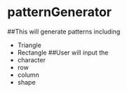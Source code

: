 # patternGenerator
##This will generate patterns including
* Triangle
* Rectangle
##User will input the
* character
* row
* column
* shape
